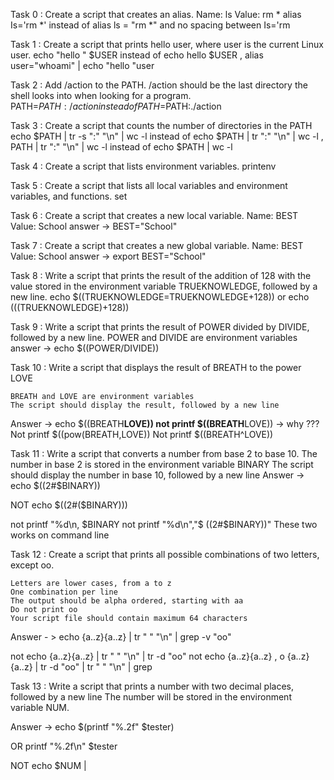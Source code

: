 Task 0 : Create a script that creates an alias.
    Name: ls
    Value: rm *
       alias Is='rm *' instead of alias ls = "rm *"  and no spacing between Is='rm 

Task 1 : Create a script that prints hello user, where user is the current Linux user.
          echo "hello " $USER instead of  echo hello $USER , alias user="whoami" | echo "hello "user

Task 2 : Add /action to the PATH. /action should be the last directory the shell looks into when looking for a program.
           PATH=$PATH:/action instead of PATH=$PATH:./action

Task 3 : Create a script that counts the number of directories in the PATH
	echo $PATH | tr -s ":" "\n" | wc -l  instead of  echo $PATH | tr ":" "\n" | wc -l , PATH | tr ":" "\n" | wc -l instead of    echo $PATH | wc -l 

Task 4 : Create a script that lists environment variables.
	printenv 

Task 5 : Create a script that lists all local variables and environment variables, and functions.
	set

Task 6 : Create a script that creates a new local variable.
    Name: BEST
    Value: School
 answer ->	BEST="School"

Task 7 : Create a script that creates a new global variable.
    Name: BEST
    Value: School
answer ->	export BEST="School"

Task 8 : Write a script that prints the result of the addition of 128 with the value stored in the environment variable TRUEKNOWLEDGE, followed by a new line.
	echo $((TRUEKNOWLEDGE=TRUEKNOWLEDGE+128))      or echo $((($TRUEKNOWLEDGE)+128))

Task 9 : Write a script that prints the result of POWER divided by DIVIDE, followed by a new line.
    POWER and DIVIDE are environment variables
answer -> echo  $((POWER/DIVIDE))

Task 10 : Write a script that displays the result of BREATH to the power LOVE

    BREATH and LOVE are environment variables
    The script should display the result, followed by a new line
Answer -> echo $((BREATH**LOVE))      not printf $((BREATH**LOVE))    -> why ???
Not   printf $((pow(BREATH,LOVE)) Not	printf $((BREATH^LOVE))

Task 11 : Write a script that converts a number from base 2 to base 10.
    The number in base 2 is stored in the environment variable BINARY
    The script should display the number in base 10, followed by a new line
Answer -> echo $((2#$BINARY))

NOT  echo $((2#($BINARY))) 	
         
not printf "%d\n, $BINARY not printf "%d\n","$ ((2#$BINARY))" These two works on command line 

Task 12 : Create a script that prints all possible combinations of two letters, except oo.

    Letters are lower cases, from a to z
    One combination per line
    The output should be alpha ordered, starting with aa
    Do not print oo
    Your script file should contain maximum 64 characters

Answer - > echo {a..z}{a..z} | tr " " "\n" | grep -v "oo"

not echo {a..z}{a..z} | tr " " "\n" | tr -d "oo"
not  echo {a..z}{a..z} , o {a..z}{a..z} | tr -d "oo" | tr " " "\n" | grep

Task 13 : Write a script that prints a number with two decimal places, followed by a new line
The number will be stored in the environment variable NUM.

Answer ->  echo $(printf "%.2f" $tester)

OR  printf "%.2f\n" $tester
 
NOT  echo $NUM |  


